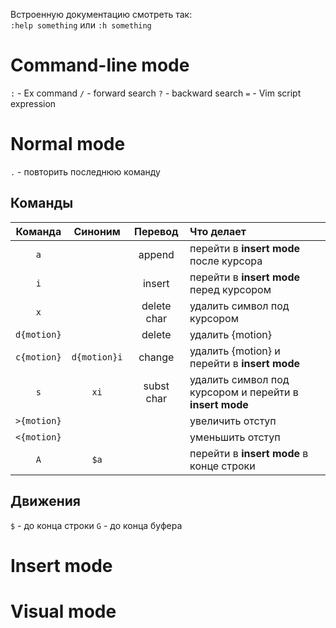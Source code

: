 Встроенную документацию смотреть так:  
`:help something` или `:h something`

# Command-line mode
`:` - Ex command
`/` - forward search
`?` - backward search
`=` - Vim script expression

# Normal mode
`.` - повторить последнюю команду

## Команды
|Команда | Синоним | Перевод | Что делает|
|:------:|:-------:|:-------:|:----------|
| `a` |  | append | перейти в **insert mode** после курсора
| `i` |  | insert | перейти в **insert mode** перед курсором
| `x` |  | delete char | удалить символ под курсором
| `d{motion}`  |  | delete | удалить {motion}
| `c{motion}`  | `d{motion}i` | change | удалить {motion} и перейти в **insert mode**
| `s`  | `xi` | subst char | удалить символ под курсором и перейти в **insert mode**
| `>{motion}`  |  |  | увеличить отступ
| `<{motion}`  |  |  | уменьшить отступ
| `A`  | `$a` |  | перейти в **insert mode** в конце строки


## Движения
`$` - до конца строки
`G` - до конца буфера

# Insert mode

# Visual mode
